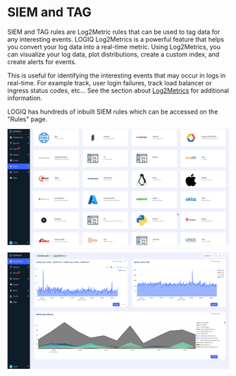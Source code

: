 # SIEM and TAG

SIEM and TAG rules are Log2Metric rules that can be used to tag data for any interesting events. LOGIQ Log2Metrics is a powerful feature that helps you convert your log data into a real-time metric. Using Log2Metrics, you can visualize your log data, plot distributions, create a custom index, and create alerts for events.

This is useful for identifying the interesting events that may occur in logs in real-time. For example track, user login failures, track load balancer or ingress status codes, etc... See the section about [Log2Metrics](../log-management/metrics-and-custom-indices.md) for additional information.&#x20;

LOGIQ has hundreds of inbuilt SIEM rules which can be accessed on the "Rules" page.&#x20;

![Various Rule Packs](<../.gitbook/assets/image (33) (1) (1).png>)

![A sample Log2Metrics dashboard that tracks Security Incidents and status codes](<../.gitbook/assets/image (20) (1) (1).png>)
